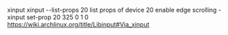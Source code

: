 xinput
xinput --list-props 20 list props of device 20
enable edge scrolling -  xinput set-prop 20  325 0 1 0
https://wiki.archlinux.org/title/Libinput#Via_xinput